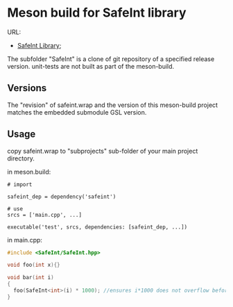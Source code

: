 # Meson build for SafeInt library

URL:

- [SafeInt Library](https://github.com/dcleblanc/SafeInt);

The subfolder "SafeInt" is a clone of git repository of a specified release version.
unit-tests are not built as part of the meson-build.

## Versions

The "revision" of safeint.wrap and the version of this meson-build project matches the embedded submodule GSL version.

## Usage

copy safeint.wrap to "subprojects" sub-folder of your main project directory.

in meson.build:

```meson
# import

safeint_dep = dependency('safeint')

# use
srcs = ['main.cpp', ...]

executable('test', srcs, dependencies: [safeint_dep, ...])

```

in main.cpp:

```cpp
#include <SafeInt/SafeInt.hpp>

void foo(int x){}

void bar(int i)
{
  foo(SafeInt<int>(i) * 1000); //ensures i*1000 does not overflow before passing to foo()
}
```

